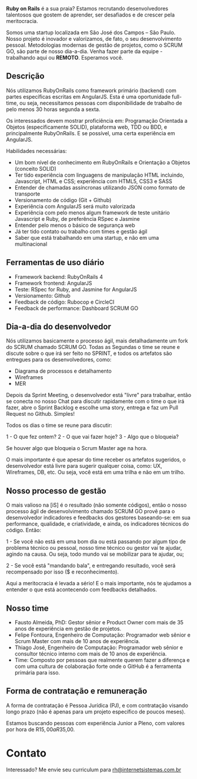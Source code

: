 **Ruby on Rails** é a sua praia? Estamos recrutando desenvolvedores talentosos que gostem de aprender, ser desafiados e de crescer pela meritocracia.

Somos uma startup localizada em São José dos Campos – São Paulo. Nosso projeto é inovador e valorizamos, de fato, o seu desenvolvimento pessoal. Metodologias modernas de gestão de projetos, como o SCRUM GO, são parte de nosso dia-a-dia. Venha fazer parte da equipe - trabalhando aqui ou **REMOTO**. Esperamos você.


## Descrição

Nós utilizamos RubyOnRails como framework primário (backend) com partes específicas escritas em AngularJS. Esta é uma oportunidade full-time, ou seja, necessitamos pessoas com disponibilidade de trabalho de pelo menos 30 horas segunda a sexta.

Os interessados devem mostrar proficiência em: Programação Orientada a Objetos (especificamente SOLID), plataforma web, TDD ou BDD, e principalmente RubyOnRails. E se possível, uma certa experiência em AngularJS.

Habilidades necessárias:

- Um bom nível de conhecimento em RubyOnRails e Orientação a Objetos (conceito SOLID)
- Ter tido experiência com linguagens de manipulação HTML incluindo, Javascript, HTML e CSS; experiência com HTML5, CSS3 e SASS
- Entender de chamadas assíncronas utilizando JSON como formato de transporte
- Versionamento de código (Git + Github)
- Experiência com AngularJS será muito valorizada
- Experiência com pelo menos algum framework de teste unitário Javascript e Ruby, de preferência RSpec e Jasmine
- Entender pelo menos o básico de segurança web
- Já ter tido contato ou trabalho com times e gestão ágil
- Saber que está trabalhando em uma startup, e não em uma multinacional

## Ferramentas de uso diário

- Framework backend: RubyOnRails 4
- Framework frontend: AngularJS
- Teste: RSpec for Ruby, and Jasmine for AngularJS
- Versionamento: Github
- Feedback de código: Rubocop e CircleCI
- Feedback de performance: Dashboard SCRUM GO

## Dia-a-dia do desenvolvedor

Nós utilizamos basicamente o processo ágil, mais detalhadamente um fork do SCRUM chamado SCRUM GO. Todas as Segundas o time se reune e discute sobre o que irá ser feito no SPRINT, e todos os artefatos são entregues para os desenvolvedores, como:

* Diagrama de processos e detalhamento
* Wireframes
* MER

Depois da Sprint Meeting, o desenvolvedor está "livre" para trabalhar, então se conecta no nosso Chat para discutir rapidamente com o time o que irá fazer, abre o Sprint Backlog e escolhe uma story, entrega e faz um Pull Request no Github. Simples!

Todos os dias o time se reune para discutir:

1 - O que fez ontem?
2 - O que vai fazer hoje?
3 - Algo que o bloqueia?

Se houver algo que bloqueia o Scrum Master age na hora.

O mais importante é que apesar do time receber os artefatos sugeridos, o desenvolvedor está livre para sugerir qualquer coisa, como: UX, Wireframes, DB, etc. Ou seja, você está em uma trilha e não em um trilho.


## Nosso processo de gestão

O mais valioso na [iS] é o resultado (não somente códigos), então o nosso processo ágil de desenvolvimento chamado SCRUM GO provê para o desenvolvedor indicadores e feedbacks dos gestores baseando-se: em sua performance, qualidade, e criatividade, e ainda, os indicadores técnicos do código. Então:

1 - Se você não está em uma bom dia ou está passando por algum tipo de problema técnico ou pessoal, nosso time técnico ou gestor vai te ajudar, agindo na causa. Ou seja, todo mundo vai se mobilizar para te ajudar, ou;

2 - Se você está "mandando bala", e entregando resultado, você será recompensado por isso ($ e reconhecimento).

Aqui a meritocracia é levada a sério! E o mais importante, nós te ajudamos a entender o que está acontecendo com feedbacks detalhados.

## Nosso time

* Fausto Almeida, PhD: Gestor sênior e Product Owner com mais de 35 anos de experiência em gestão de projetos.
* Felipe Fontoura, Engenheiro de Computação: Programador web sênior e Scrum Master com mais de 10 anos de experiência.
* Thiago José, Engenheiro de Computação: Programador web sênior e consultor técnico interno com mais de 10 anos de experiência.
* Time: Composto por pessoas que realmente querem fazer a diferença e com uma cultura de colaboração forte onde o GitHub é a ferramenta primária para isso.

## Forma de contratação e remuneração

A forma de contratação é Pessoa Jurídica (PJ), e com contratação visando longo prazo (não é apenas para um projeto específico de poucos meses).

Estamos buscando pessoas com experiência Junior a Pleno, com valores por hora de R$15,00 a R$35,00.

# Contato

Interessado? Me envie seu curriculum para rh@internetsistemas.com.br

